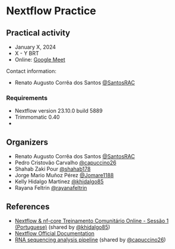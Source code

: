 # Nextflow Practice

## Practical activity

 * January X, 2024
 * X - Y BRT
 * Online: [Google Meet]()

Contact information:
 * Renato Augusto Corrêa dos Santos [@SantosRAC](mailto:renatoacsantos@gmail.com)

### Requirements

 * Nextflow version 23.10.0 build 5889
 * Trimmomatic 0.40
 * 

## Organizers

 * Renato Augusto Corrêa dos Santos [@SantosRAC](https://github.com/SantosRAC)
 * Pedro Cristovão Carvalho [@capuccino26](https://github.com/capuccino26)
 * Shahab Zaki Pour [@shahab178](https://github.com/shahab178)
 * Jorge Mario Muñoz Pérez [@Jomare1188](https://github.com/Jomare1188)
 * Kelly Hidalgo Martinez [@khidalgo85](https://github.com/khidalgo85)
 * Rayana Feltrin [@rayanafeltrin](https://github.com/rayanafeltrin)


## References

 * [Nextflow & nf-core Treinamento Comunitário Online - Sessão 1 (Portuguese)](https://www.youtube.com/watch?v=751E-yOH7H8) (shared by [@khidalgo85](https://github.com/khidalgo85))
 * [Nextflow Official Documentation](https://www.nextflow.io/docs/latest/)
 * [RNA sequencing analysis pipeline](https://nf-co.re/rnaseq/3.13.2) (shared by [@capuccino26](https://github.com/capuccino26))


